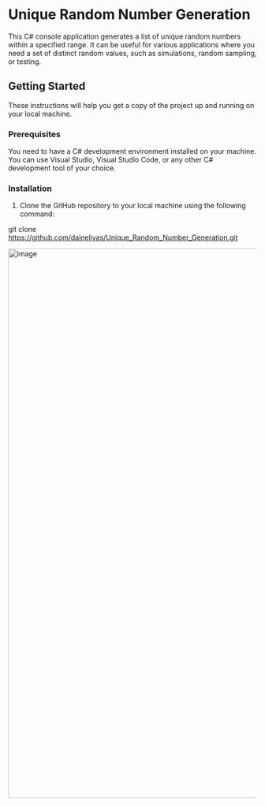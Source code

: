 # Unique Random Number Generation

This C# console application generates a list of unique random numbers within a specified range. It can be useful for various applications where you need a set of distinct random values, such as simulations, random sampling, or testing.

## Getting Started

These instructions will help you get a copy of the project up and running on your local machine.

### Prerequisites

You need to have a C# development environment installed on your machine. You can use Visual Studio, Visual Studio Code, or any other C# development tool of your choice.

### Installation

1. Clone the GitHub repository to your local machine using the following command:

git clone https://github.com/daineliyas/Unique_Random_Number_Generation.git

<img width="1115" alt="image" src="https://github.com/daineliyas/Unique_Random_Number_Generation/assets/71081057/f7683080-c8e9-4abf-8e06-95c398684f1d">
